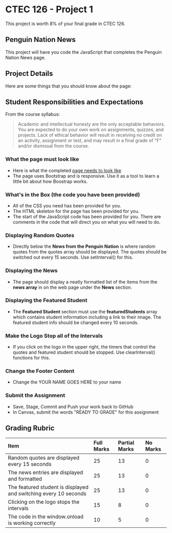 # CTEC 126 - Project 1

This project is worth 8% of your final grade in CTEC 126.

## Penguin Nation News

This project will have you code the JavaScript that completes the Penguin Nation News page.

## Project Details

Here are some things that you should know about the page:

## Student Responsibilities and Expectations

From the course syllabus:

> Academic and intellectual honesty are the only acceptable behaviors. You are expected to do your own work on assignments, quizzes, and projects. Lack of ethical behavior will result in receiving no credit on an activity, assignment or test, and may result in a final grade of "F" and/or dismissal from the course.

### What the page must look like

- Here is what the completed [page needs to look like](visual.png)
- The page uses Bootstrap and is responsive. Use it as a tool to learn a little bit about how Boostrap works.

### What's in the Box (the code you have been provided)

- All of the CSS you need has been provided for you.
- The HTML skeleton for the page has been provided for you.
- The start of the JavaScript code has been provided for you. There are comments in the code that will direct you on what you will need to do.

### Displaying Random Quotes

- Directly below the **News from the Penguin Nation** is where random quotes from the quotes array should be displayed. The quotes should be switched out every 15 seconds. Use setInterval() for this.

### Displaying the News

- The page should display a neatly formatted list of the items from the **news array** in on the web page under the **News** section.

### Displaying the Featured Student

- The **Featured Student** section must use the **featuredStudents** array which contains student information including a link to their image. The featured student info should be changed every 10 seconds.

### Make the Logo Stop all of the Intervals

- If you click on the logo in the upper right, the timers that control the quotes and featured student should be stopped. Use clearInterval() functions for this.

### Change the Footer Content

- Change the YOUR NAME GOES HERE to your name

### Submit the Assignment

- Save, Stage, Commit and Push your work back to GitHub
- In Canvas, submit the words "READY TO GRADE" for this assignment

## Grading Rubric

| Item                                                             | Full Marks | Partial Marks | No Marks |
| :--------------------------------------------------------------- | :--------- | :------------ | :------- |
| Random quotes are displayed every 15 seconds                     | 25         | 13            | 0        |
| The news entries are displayed and formatted                     | 25         | 13            | 0        |
| The featured student is displayed and switching every 10 seconds | 25         | 13            | 0        |
| Clicking on the logo stops the intervals                         | 15         | 8             | 0        |
| The code in the window.onload is working correctly               | 10         | 5             | 0        |
